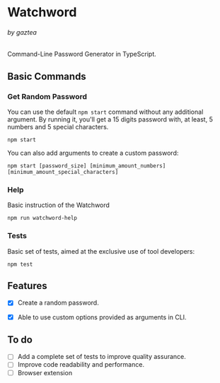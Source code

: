 # Watchword
###### by gaztea

Command-Line Password Generator in TypeScript.

## Basic Commands

### Get Random Password

You can use the default ``npm start`` command without any additional argument. By running it, you'll get a 15 digits password with, at least, 5 numbers and 5 special characters.

    npm start

You can also add arguments to create a custom password:

    npm start [password_size] [minimum_amount_numbers] [minimum_amount_special_characters]


### Help

Basic instruction of the Watchword


    npm run watchword-help


### Tests

Basic set of tests, aimed at the exclusive use of tool developers:

    npm test


## Features
- [x] Create a random password.
- [x] Able to use custom options provided as arguments in CLI.


## To do
- [ ] Add a complete set of tests to improve quality assurance.
- [ ] Improve code readability and performance.
- [ ] Browser extension